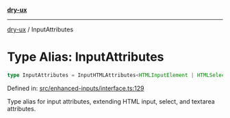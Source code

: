 [**dry-ux**](../README.md)

***

[dry-ux](../README.md) / InputAttributes

# Type Alias: InputAttributes

```ts
type InputAttributes = InputHTMLAttributes<HTMLInputElement | HTMLSelectElement | HTMLTextAreaElement>;
```

Defined in: [src/enhanced-inputs/interface.ts:129](https://github.com/navedr/dry-ux/blob/3bb4f59fc510052cb6c7925e1f6422bb71eb4aa4/src/enhanced-inputs/interface.ts#L129)

Type alias for input attributes, extending HTML input, select, and textarea attributes.
